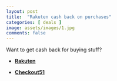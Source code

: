 ```yaml
---
layout: post
title:  "Rakuten cash back on purchases"
categories: [ deals ]
image: assets/images/1.jpg
comments: false
---
```


Want to get cash back for buying stuff?

+ **[Rakuten](https://www.rakuten.ca/)**

+ **[Checkout51](https://www.checkout51.com/)**

